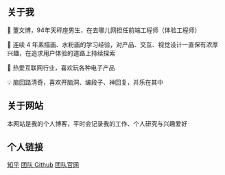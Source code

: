 ## 关于我

🐶 董文博，94年天秤座男生，在去哪儿网担任前端工程师（体验工程师）

🌈 连续 4 年素描画、水粉画的学习经验，对产品、交互、视觉设计一直保有浓厚兴趣，在追求用户体验的道路上持续探索

📱 热爱互联网行业，喜欢玩各种电子产品

💡 脑回路清奇，喜欢开脑洞、编段子、神回复，并乐在其中

## 关于网站

本网站是我的个人博客，平时会记录我的工作、个人研究与兴趣爱好

## 个人链接

[知乎](https://www.zhihu.com/people/dwbbb/activities)
[团队 Github](https://github.com/YMFE/)
[团队官网](https://ymfe.org/)
